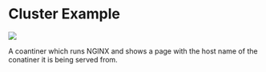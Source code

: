 Cluster Example
=============

[![](https://badge.imagelayers.io/russmckendrick/cluster:latest.svg)](https://imagelayers.io/?images=russmckendrick/cluster:latest 'Get your own badge on imagelayers.io')

A coantiner which runs NGINX and shows a page with the host name of the conatiner it is being served from.